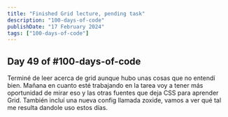 ```yaml
---
title: "Finished Grid lecture, pending task"
description: "100-days-of-code"
publishDate: "17 February 2024"
tags: ["100-days-of-code"]
---
```


## Day 49 of #100-days-of-code

Terminé de leer acerca de grid aunque hubo unas cosas que no entendí bien. Mañana en cuanto esté trabajando en la tarea voy a tener más oportunidad de mirar eso y las otras fuentes que deja CSS para aprender Grid. También incluí una nueva config llamada zoxide, vamos a ver qué tal me resulta dandole uso estos días.
